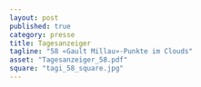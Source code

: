 ```yaml
---
layout: post
published: true
category: presse
title: Tagesanzeiger
tagline: "58 «Gault Millau»-Punkte im Clouds"
asset: "Tagesanzeiger_58.pdf"
square: "tagi_58_square.jpg"
---
```

